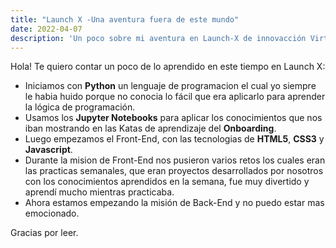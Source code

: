 ```yaml
---
title: "Launch X -Una aventura fuera de este mundo"
date: 2022-04-07
description: 'Un poco sobre mi aventura en Launch-X de innovacción Virtual'
---
```


Hola! Te quiero contar un poco de lo aprendido en este tiempo en Launch X:

- Iniciamos con **Python** un lenguaje de programacion el cual yo siempre le habia huido porque no conocia lo fácil que era aplicarlo para aprender la lógica de programación.
- Usamos los **Jupyter Notebooks** para aplicar los conocimientos que nos iban mostrando en las Katas de aprendizaje del **Onboarding**.
- Luego empezamos el Front-End, con las tecnologias de **HTML5**, **CSS3** y **Javascript**.
- Durante la mision de Front-End nos pusieron varios retos los cuales eran las practicas semanales, que eran proyectos desarrollados por nosotros con los conocimientos aprendidos en la semana, fue muy divertido y aprendí mucho mientras practicaba.
- Ahora estamos empezando la misión de Back-End y no puedo estar mas emocionado.

Gracias por leer.

